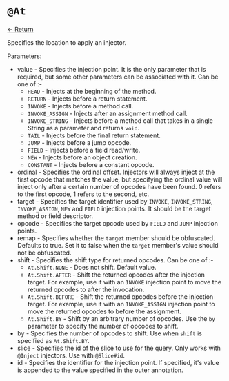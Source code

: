 # `@At`

[<- Return](README.md)

Specifies the location to apply an injector.

Parameters:
 - value - Specifies the injection point. It is the only parameter that is required, but some other parameters can be associated with it. Can be one of :-
   - `HEAD` - Injects at the beginning of the method.
   - `RETURN` - Injects before a return statement.
   - `INVOKE` - Injects before a method call.
   - `INVOKE_ASSIGN` - Injects after an assignment method call.
   - `INVOKE_STRING` - Injects before a method call that takes in a single String as a parameter and returns `void`.
   - `TAIL` -  Injects before the final return statement.
   - `JUMP` - Injects before a jump opcode.
   - `FIELD` - Injects before a field read/write.
   - `NEW` - Injects before an object creation.
   - `CONSTANT` - Injects before a constant opcode.
 - ordinal - Specifies the ordinal offset. Injectors will always inject at the first opcode that matches the value, but specifying the ordinal value will inject only after a certain number of opcodes have been found. 0 refers to the first opcode, 1 refers to the second, etc.
 - target - Specifies the target identifier used by `INVOKE`, `INVOKE_STRING`, `INVOKE_ASSIGN`, `NEW` and `FIELD` injection points. It should be the target method or field descriptor.
 - opcode - Specifies the target opcode used by `FIELD` and `JUMP` injection points.
 - remap - Specifies whether the `target` member should be obfuscated. Defaults to true. Set it to false when the `target` member's value should not be obfuscated.
 - shift - Specifies the shift type for returned opcodes. Can be one of :-
   - `At.Shift.NONE` - Does not shift. Default value.
   - `At.Shift.AFTER` - Shift the returned opcodes after the injection target. For example, use it with an `INVOKE` injection point to move the returned opcodes to after the invocation.
   - `At.Shift.BEFORE` - Shift the returned opcodes before the injection target. For example, use it with an `INVOKE_ASSIGN` injection point to move the returned opcodes to before the assignment.
   - `At.Shift.BY` - Shift by an arbitrary number of opcodes. Use the `by` parameter to specify the number of opcodes to shift.
 - by - Specifies the number of opcodes to shift. Use when `shift` is specified as `At.Shift.BY`.
 - slice - Specifies the id of the slice to use for the query. Only works with `@Inject` injectors. Use with `@Slice#id`. 
 - id - Specifies the identifier for the injection point. If specified, it's value is appended to the value specified in the outer annotation. 
